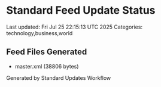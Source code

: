 # Standard Feed Update Status
Last updated: Fri Jul 25 22:15:13 UTC 2025
Categories: technology,business,world

## Feed Files Generated
- master.xml (38806 bytes)

Generated by Standard Updates Workflow
